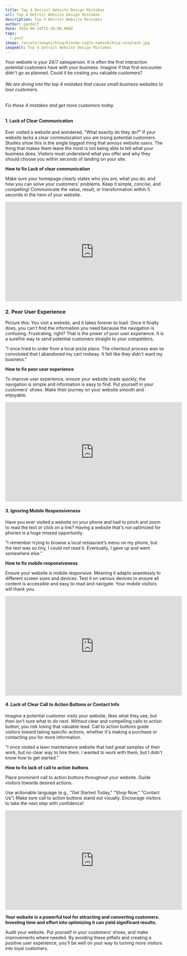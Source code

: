 ```yaml
---
title: Top 4 Detroit Website Design Mistakes
url: Top 4 Detroit Website Design Mistakes
description: Top 4 Detroit Website Mistakes
author: gandalf
date: 2024-06-24T15:36:00.000Z
tags:
  - post
image: /assets/images/blog/brooke-cagle-nqmvx8c8njq-unsplash.jpg
imageAlt: Top 4 Detroit Website Design Mistakes
---
```

Your website is your 24/7 salesperson. It is often the first interaction potential customers have with your business. Imagine if that first encounter didn't go as planned. Could it be costing you valuable customers?

###### We are diving into the top 4 mistakes that cause small business websites to lose customers.

###### Fix these 4 mistakes and get more customers today.

#### 1. Lack of Clear Communication

Ever visited a website and wondered, "What exactly do they do?" If your website lacks a clear communication you are losing potential customers. Studies show this is the single biggest thing that annoys website users. The thing that makes them leave the most is not being able to tell what your business does. Visitors must understand what you offer and why they should choose you within seconds of landing on your site.

**How to fix Lack of clear communication**

Make sure your homepage clearly states who you are, what you do, and how you can solve your customers' problems. Keep it simple, concise, and compelling! Communicate the value, result, or transformation within 5 seconds in the hero of your website.

<iframe width="560" height="315" src="https://www.youtube.com/embed/WgXU7XAZYmQ?si=Y1Ny-FG3kG3dhQGX&amp;start=62" title="YouTube video player" frameborder="0" allow="accelerometer; autoplay; clipboard-write; encrypted-media; gyroscope; picture-in-picture; web-share" referrerpolicy="strict-origin-when-cross-origin" allowfullscreen></iframe>

### 2. Poor User Experience

Picture this: You visit a website, and it takes forever to load. Once it finally does, you can't find the information you need because the navigation is confusing. Frustrating, right? That is the power of poor user experience. It is a surefire way to send potential customers straight to your competitors.

"I once tried to order from a local pizza place. The checkout process was so convoluted that I abandoned my cart midway. It felt like they didn't want my business."

**How to fix poor user experience**

To improve user experience, ensure your website loads quickly, the navigation is simple and information is easy to find. Put yourself in your customers' shoes. Make their journey on your website smooth and enjoyable.

<iframe width="560" height="315" src="https://www.youtube.com/embed/N1el1vdTMOg?si=JqK72HV22jRkxe0u" title="YouTube video player" frameborder="0" allow="accelerometer; autoplay; clipboard-write; encrypted-media; gyroscope; picture-in-picture; web-share" referrerpolicy="strict-origin-when-cross-origin" allowfullscreen></iframe>

#### 3. Ignoring Mobile Responsiveness

Have you ever visited a website on your phone and had to pinch and zoom to read the text or click on a link? Having a website that's not optimized for phones is a huge missed opportunity.

"I remember trying to browse a local restaurant’s menu on my phone, but the text was so tiny, I could not read it. Eventually, I gave up and went somewhere else."

**How to fix mobile responsiveness**

Ensure your website is mobile responsive. Meaning it adapts seamlessly to different screen sizes and devices. Test it on various devices to ensure all content is accessible and easy to read and navigate. Your mobile visitors will thank you.

<iframe width="560" height="315" src="https://www.youtube.com/embed/2mNeDVoWO2o?si=blUFP28ZQVQct3xA" title="YouTube video player" frameborder="0" allow="accelerometer; autoplay; clipboard-write; encrypted-media; gyroscope; picture-in-picture; web-share" referrerpolicy="strict-origin-when-cross-origin" allowfullscreen></iframe>

#### 4. Lack of Clear Call to Action Buttons or Contact Info

Imagine a potential customer visits your website, likes what they see, but then isn't sure what to do next. Without clear and compelling calls to action button, you risk losing that valuable lead. Call to action buttons guide visitors toward taking specific actions, whether it's making a purchase or contacting you for more information.

"I once visited a lawn maintenance website that had great samples of their work, but no clear way to hire them. I wanted to work with them, but I didn't know how to get started."

**How to fix lack of call to action buttons**

Place prominent call to action buttons throughout your website. Guide visitors towards desired actions.

Use actionable language (e.g., "Get Started Today," "Shop Now," "Contact Us") Make sure call to action buttons stand out visually. Encourage visitors to take the next step with confidence!



<iframe width="560" height="315" src="https://www.youtube.com/embed/BxELmZ-NAq4?si=WCmoY0rVtqlarp63" title="YouTube video player" frameborder="0" allow="accelerometer; autoplay; clipboard-write; encrypted-media; gyroscope; picture-in-picture; web-share" referrerpolicy="strict-origin-when-cross-origin" allowfullscreen></iframe>

**Your website is a powerful tool for attracting and converting customers. Investing time and effort into optimizing it can yield significant results.**

Audit your website. Put yourself in your customers' shoes, and make improvements where needed. By avoiding these pitfalls and creating a positive user experience, you'll be well on your way to turning more visitors into loyal customers.
